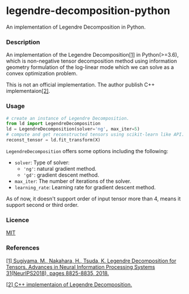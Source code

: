 legendre-decomposition-python
====

An implementation of Legendre Decomposition in Python.

### Description

An implementation of the Legendre Decomposition[[1]](https://papers.nips.cc/paper/8097-legendre-decomposition-for-tensors) in Python(>=3.6), which is non-negative tensor decomposition method using information geometry formulation of the log-linear mode which we can solve as a convex optimization problem.

This is not an official implementation. The author publish C++ implementaion[[2]](https://github.com/mahito-sugiyama/Legendre-decomposition).

### Usage
```python
# create an instance of Legendre Decomposition.
from ld import LegendreDecomposition
ld = LegendreDecomposition(solver='ng', max_iter=5)
# compute and get reconstructed tensors using scikit-learn like API.
reconst_tensor = ld.fit_transform(X)
```
`LegendreDecomposition` offers some options including the following:

- `solver`: Type of solver:
  - `'ng'`: natural gradient method.
  - `'gd'`: gradient descent method.
- `max_iter`: The number of iterations of the solver.
- `learning_rate`: Learning rate for gradient descent method.


As of now, it doesn't support order of input tensor more than 4, means it support second or third order.


### Licence

[MIT](https://github.com/Yhkwkm/legendre-decomposition-python/LICENCE)

### References
[[1] Sugiyama, M., Nakahara, H., Tsuda, K. Legendre Decomposition for Tensors. Advances in Neural Information Processing Systems 31(NeurIPS2018), pages 8825-8835, 2018.](https://papers.nips.cc/paper/8097-legendre-decomposition-for-tensors)

[[2] C++ implementaion of Legendre Decomposition.](https://github.com/mahito-sugiyama/Legendre-decomposition)
